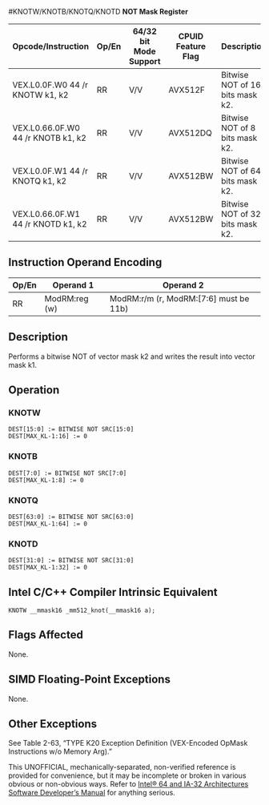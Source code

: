 #KNOTW/KNOTB/KNOTQ/KNOTD
**NOT Mask Register**

| Opcode/Instruction                 | Op/En | 64/32 bit Mode Support | CPUID Feature Flag | Description                     |
| ---------------------------------- | ----- | ---------------------- | ------------------ | ------------------------------- |
| VEX.L0.0F.W0 44 /r KNOTW k1, k2    | RR    | V/V                    | AVX512F            | Bitwise NOT of 16 bits mask k2. |
| VEX.L0.66.0F.W0 44 /r KNOTB k1, k2 | RR    | V/V                    | AVX512DQ           | Bitwise NOT of 8 bits mask k2.  |
| VEX.L0.0F.W1 44 /r KNOTQ k1, k2    | RR    | V/V                    | AVX512BW           | Bitwise NOT of 64 bits mask k2. |
| VEX.L0.66.0F.W1 44 /r KNOTD k1, k2 | RR    | V/V                    | AVX512BW           | Bitwise NOT of 32 bits mask k2. |

## Instruction Operand Encoding

| Op/En | Operand 1     | Operand 2                              |
| ----- | ------------- | -------------------------------------- |
| RR    | ModRM:reg (w) | ModRM:r/m (r, ModRM:[7:6] must be 11b) |

## Description

Performs a bitwise NOT of vector mask k2 and writes the result into vector mask k1.

## Operation

### KNOTW

```
DEST[15:0] := BITWISE NOT SRC[15:0]
DEST[MAX_KL-1:16] := 0

```

### KNOTB

```
DEST[7:0] := BITWISE NOT SRC[7:0]
DEST[MAX_KL-1:8] := 0

```

### KNOTQ

```
DEST[63:0] := BITWISE NOT SRC[63:0]
DEST[MAX_KL-1:64] := 0

```

### KNOTD

```
DEST[31:0] := BITWISE NOT SRC[31:0]
DEST[MAX_KL-1:32] := 0

```

## Intel C/C++ Compiler Intrinsic Equivalent

```
KNOTW __mmask16 _mm512_knot(__mmask16 a);

```

## Flags Affected

None.

## SIMD Floating-Point Exceptions

None.

## Other Exceptions

See Table 2-63, “TYPE K20 Exception Definition (VEX-Encoded OpMask Instructions w/o Memory Arg).”

This UNOFFICIAL, mechanically-separated, non-verified reference is provided for convenience, but it may be
incomplete or broken in various obvious or non-obvious
ways. Refer to [Intel® 64 and IA-32 Architectures Software Developer’s Manual](https://software.intel.com/en-us/download/intel-64-and-ia-32-architectures-sdm-combined-volumes-1-2a-2b-2c-2d-3a-3b-3c-3d-and-4) for anything serious.

